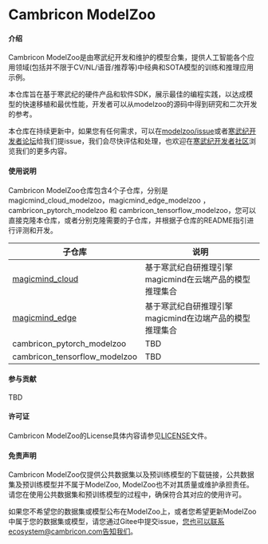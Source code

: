 # Cambricon ModelZoo

#### 介绍
Cambricon ModelZoo是由寒武纪开发和维护的模型合集，提供人工智能各个应用领域(包括并不限于CV/NL/语音/推荐等)中经典和SOTA模型的训练和推理应用示例。

本仓库旨在基于寒武纪的硬件产品和软件SDK，展示最佳的编程实践，以达成模型的快速移植和最优性能，开发者可以从modelzoo的源码中得到研究和二次开发的参考。

本仓库在持续更新中，如果您有任何需求，可以在[modelzoo/issue](https://gitee.com/cambricon/modelzoo/issues)或者[寒武纪开发者论坛](https://forum.cambricon.com/)给我们提issue，我们会尽快评估和处理，也欢迎在[寒武纪开发者社区](https://developer.cambricon.com/)浏览我们的更多内容。


#### 使用说明

Cambricon ModelZoo仓库包含4个子仓库，分别是 magicmind_cloud_modelzoo，magicmind_edge_modelzoo ， cambricon_pytorch_modelzoo 和 cambricon_tensorflow_modelzoo，您可以直接克隆本仓库，或者分别克隆需要的子仓库，并根据子仓库的README指引进行评测和开发。


| 子仓库  | 说明 |
| ------------- | ------------- |
| [magicmind_cloud](https://gitee.com/cambricon/magicmind-cloud) | 基于寒武纪自研推理引擎magicmind在云端产品的模型推理集合 | 
| [magicmind_edge](https://gitee.com/cambricon/magicmind-edge) | 基于寒武纪自研推理引擎magicmind在边端产品的模型推理集合 | 
| cambricon_pytorch_modelzoo | TBD |
| cambricon_tensorflow_modelzoo | TBD |

#### 参与贡献
TBD

#### 许可证
Cambricon ModelZoo的License具体内容请参见[LICENSE](https://gitee.com/cambricon/modelzoo/blob/master/LICENSE)文件。

#### 免责声明

Cambricon ModelZoo仅提供公共数据集以及预训练模型的下载链接，公共数据集及预训练模型并不属于ModelZoo, ModelZoo也不对其质量或维护承担责任。请您在使用公共数据集和预训练模型的过程中，确保符合其对应的使用许可。

如果您不希望您的数据集或模型公布在ModelZoo上，或者您希望更新ModelZoo中属于您的数据集或模型，请您通过Gitee中提交issue，您也可以联系ecosystem@cambricon.com告知我们。
